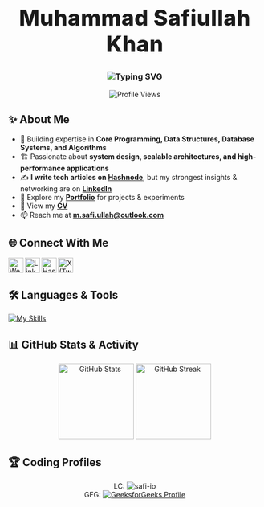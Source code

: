<!-- Hero -->
<h1 align="center" style="font-weight: 800; font-size: 2.7rem; letter-spacing: .5px;">
  Muhammad Safiullah Khan
</h1>

<h3 align="center">
  <img src="https://readme-typing-svg.herokuapp.com?font=Fira+Code&size=22&duration=3000&pause=900&color=1AF7DC&center=true&vCenter=true&width=720&lines=Technology-agnostic+Software+Engineer;Undergraduate+Computer+Science+Student;System+Design+Enthusiast;Builder+of+Scalable%2C+Reliable+Applications" alt="Typing SVG" />
</h3>

<div align="center">
  <img src="https://komarev.com/ghpvc/?username=safi-io&label=Profile%20Views&color=0e75b6&style=for-the-badge" alt="Profile Views" />
</div>

## ✨ About Me
- 🌱 Building expertise in **Core Programming, Data Structures, Database Systems, and Algorithms**  
- 🏗 Passionate about **system design, scalable architectures, and high-performance applications**  
- ✍ **I write tech articles on [Hashnode](https://hashnode.com/@safi-io)**, but my strongest insights & networking are on **[LinkedIn](https://www.linkedin.com/in/safi-io)**  
- 📂 Explore my **[Portfolio](https://safi-io.netlify.app/)** for projects & experiments  
- 📜 View my **[CV](https://drive.google.com/file/d/139JXcoq3XXkv2LXEdZI1e7Qp0JD0UZXO/view?usp=sharing)**  
- 📫 Reach me at **m.safi.ullah@outlook.com**

## 🌐 Connect With Me
[<img align="left" alt="Website" width="30px" src="https://firebasestorage.googleapis.com/v0/b/web-johannesmilke.appspot.com/o/other%2Fsocial%2Fwebsite.png?alt=media" />](https://safi-io.netlify.app/)
[<img align="left" alt="LinkedIn" width="30px" src="https://www.vectorlogo.zone/logos/linkedin/linkedin-tile.svg" />](https://www.linkedin.com/in/safi-io)
[<img align="left" alt="Hashnode" width="30px" src="https://cdn.hashnode.com/res/hashnode/image/upload/v1611902473383/CDyAuTy75.png" />](https://hashnode.com/@safi-io)
[<img align="left" alt="X (Twitter)" width="30px" src="https://cdn-icons-png.flaticon.com/512/5969/5969020.png" />](https://x.com/ranasafikhan)  

<br clear="left"/>

## 🛠️ Languages & Tools
[![My Skills](https://skillicons.dev/icons?i=html,css,js,react,nodejs,express,mongodb,postgres,mysql,redis,firebase,appwrite,bootstrap,tailwind,java,python,flask,c,cpp,git,github,linux,ubuntu,bash,vscode,idea,pycharm,figma,postman,vercel,netlify&theme=dark)](https://safi-io.netlify.app/)

## 📊 GitHub Stats & Activity
<div align="center">
  <img height="150" src="https://github-readme-stats.vercel.app/api?username=safi-io&show_icons=true&theme=tokyonight" alt="GitHub Stats" />
  <img height="150" src="https://github-readme-streak-stats.herokuapp.com/?user=safi-io&theme=tokyonight" alt="GitHub Streak" />
</div>

## 🏆 Coding Profiles
<div align="center">
    LC:
  <img src="https://leetcard.jacoblin.cool/safi-io" alt="safi-io" />
</div>
<div align="center">
    GFG:
  <a href="https://auth.geeksforgeeks.org/user/safi404/">
    <img src="https://geeks-for-geeks-stats-card.vercel.app/?username=safi404" alt="GeeksforGeeks Profile" />
  </a>
</div>
